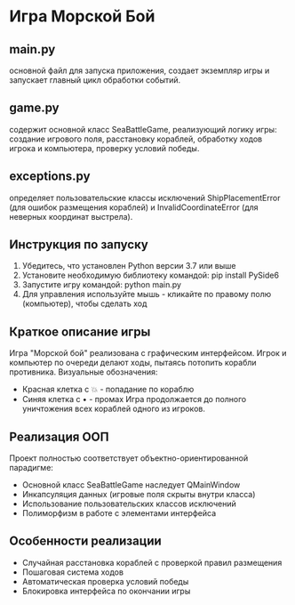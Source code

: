 # Игра Морской Бой

## main.py
основной файл для запуска приложения, создает экземпляр игры и запускает главный цикл обработки событий.
## game.py 
содержит основной класс SeaBattleGame, реализующий логику игры: создание игрового поля, расстановку кораблей, обработку ходов игрока и компьютера, проверку условий победы.
## exceptions.py
определяет пользовательские классы исключений ShipPlacementError (для ошибок размещения кораблей) и InvalidCoordinateError (для неверных координат выстрела).
## Инструкция по запуску
1) Убедитесь, что установлен Python версии 3.7 или выше
2) Установите необходимую библиотеку командой: pip install PySide6
3) Запустите игру командой: python main.py
4) Для управления используйте мышь - кликайте по правому полю (компьютер), чтобы сделать ход
## Краткое описание игры
Игра "Морской бой" реализована с графическим интерфейсом. Игрок и компьютер по очереди делают ходы, пытаясь потопить корабли противника. Визуальные обозначения:
- Красная клетка с 💥 - попадание по кораблю
- Синяя клетка с • - промах
Игра продолжается до полного уничтожения всех кораблей одного из игроков.
## Реализация ООП
Проект полностью соответствует объектно-ориентированной парадигме:
- Основной класс SeaBattleGame наследует QMainWindow
- Инкапсуляция данных (игровые поля скрыты внутри класса)
- Использование пользовательских классов исключений
- Полиморфизм в работе с элементами интерфейса
## Особенности реализации
- Случайная расстановка кораблей с проверкой правил размещения
- Пошаговая система ходов
- Автоматическая проверка условий победы
- Блокировка интерфейса по окончании игры
